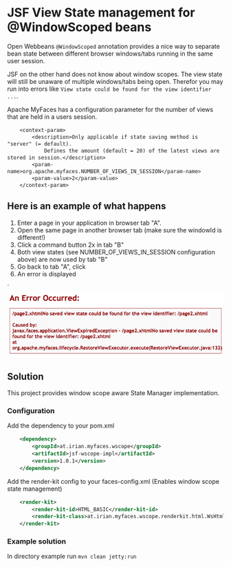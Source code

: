 # JSF View State management for @WindowScoped beans

Open Webbeans `@WindowScoped` annotation provides a nice way to separate bean state between different browser windows/tabs running in the same user session. 

JSF on the other hand does not know about window scopes. The view state will still be unaware of multiple windows/tabs being open. Therefor you may run into errors like `View state could be found for the view identifier ...`. 

Apache MyFaces has a configuration parameter for the number of views that are held in a users session.

```
    <context-param>
        <description>Only applicable if state saving method is "server" (= default).
            Defines the amount (default = 20) of the latest views are stored in session.</description>
        <param-name>org.apache.myfaces.NUMBER_OF_VIEWS_IN_SESSION</param-name>
        <param-value>2</param-value>
    </context-param>
```

## Here is an example of what happens
1. Enter a page in your application in browser tab "A".
2. Open the same page in another browser tab (make sure the windowId is different!)
3. Click a command button 2x in tab "B"
4. Both view states (see NUMBER_OF_VIEWS_IN_SESSION configuration above) are now used by tab "B"
5. Go back to tab "A", click
6. An error is displayed

´![alt text](docu/viewstate_error.png "View state could be found for the view identifier Error")

## Solution

This project provides window scope aware State Manager implementation.

### Configuration

Add the dependency to your pom.xml

```xml
    <dependency>
        <groupId>at.irian.myfaces.wscope</groupId>
        <artifactId>jsf-wscope-impl</artifactId>
        <version>1.0.1</version>
    </dependency>
```

Add the render-kit config to your faces-config.xml (Enables window scope state management)

```xml
    <render-kit>
        <render-kit-id>HTML_BASIC</render-kit-id>
        <render-kit-class>at.irian.myfaces.wscope.renderkit.html.WsHtmlRenderKitImpl</render-kit-class>
    </render-kit>
```

### Example solution

In directory example run `mvn clean jetty:run`
